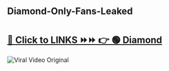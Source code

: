 
 ## Diamond-Only-Fans-Leaked

# <h2><a href="https://clipsfans.com/Diamond&ref=git">🔗 Click to LINKS ⏩⏩ 👉 🟢 Diamond </a></h2>

<a href="https://clipsfans.com/Diamond&ref=git" rel="nofollow" data-target="animated-image.originalLink"><img src="https://i.ibb.co.com/xMMVF88/686577567.gif" alt="Viral Video Original" style="max-width: 100%; display: inline-block;" data-target="animated-image.originalImage"></a>
